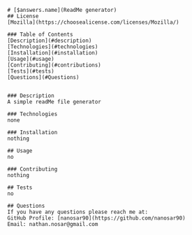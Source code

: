 
    
    # [$answers.name](ReadMe generator)
    ## License
    [Mozilla](https://choosealicense.com/licenses/Mozilla/)

    ### Table of Contents
    [Description](#description) 
    [Technologies](#technologies) 
    [Installation](#installation) 
    [Usage](#usage)
    [Contributing](#contributions)
    [Tests](#tests)
    [Questions](#Questions)


    ### Description
    A simple readMe file generator

    ### Technologies
    none

    ### Installation
    nothing

    ## Usage 
    no

    ### Contributing
    nothing

    ## Tests
    no

    ## Questions
    If you have any questions please reach me at:
    GitHub Profile: [nanosar90](https://github.com/nanosar90) 
    Email: nathan.nosar@gmail.com

    
    